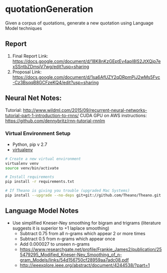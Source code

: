 # quotationGeneration
Given a corpus of quotations, generate a new quotation using Language Model techniques

## Report
1. Final Report Link: https://docs.google.com/document/d/18K8nKzGEptEv4apl8lS2JtXQjp7exSSntbZDmsjV7wg/edit?usp=sharing
2. Proposal Link: https://docs.google.com/document/d/1sa6AfUZY2qDRpmPiJ2wMs5Fvc-Cz3BsqqB8GCFzeKQ4/edit?usp=sharing

## Neural Net Notes:
Tutorial: http://www.wildml.com/2015/09/recurrent-neural-networks-tutorial-part-1-introduction-to-rnns/
CUDA GPU on AWS instructions: https://github.com/dennybritz/rnn-tutorial-rnnlm 

### Virtual Environment Setup
- Python, pip v 2.7
- [virtualenv](https://virtualenv.pypa.io/en/latest/)

```bash
# Create a new virtual environment 
virtualenv venv
source venv/bin/activate

# Install requirements
pip install -r requirements.txt

# If Theano is giving you trouble (upgraded Mac Systems)
pip install --upgrade --no-deps git+git://github.com/Theano/Theano.git
```

## Language Model Notes
* Use simplified Kneser-Ney smoothing for bigram and trigrams (literature suggests it is superior to +1 laplace smoothing)
  * Subtract 0.75 from all n-grams which appear 2 or more times
  * Subtract 0.5 from n-grams which appear once 
  * Add 0.000027 to unseen n-grams
  * https://www.researchgate.net/profile/Frankie_James2/publication/255479295_Modified_Kneser-Ney_Smoothing_of_n-gram_Models/links/54d156750cf28959aa7adc08.pdf
  * http://ieeexplore.ieee.org/abstract/document/4244538/?part=1
